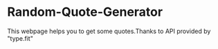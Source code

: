 # Random-Quote-Generator
This webpage helps you to get some quotes.Thanks to API provided by "type.fit"

